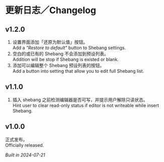# 更新日志／Changelog

## v1.2.0

1. 设置界面添加「还原为默认值」按钮。  
   Add a _"Restore to default"_ button to Shebang settings.
2. 空白的或已有的 Shebang 不会添加到预设列表。  
   Addition will be stop if Shebang is existed or blank.
3. 添加可以编辑整个 Shebang 预设列表的按钮。  
   Add a button into setting that allow you to edit full Shebang list.

## v1.1.0

1. 插入 shebang 之前检测编辑器是否可写，并提示用户解除只读状态。  
   Hint user to clear read-only status if editor is not writeable while insert Shebang.

## v1.0.0

正式发布。  
Officially released.

_Built in 2024-07-21_

